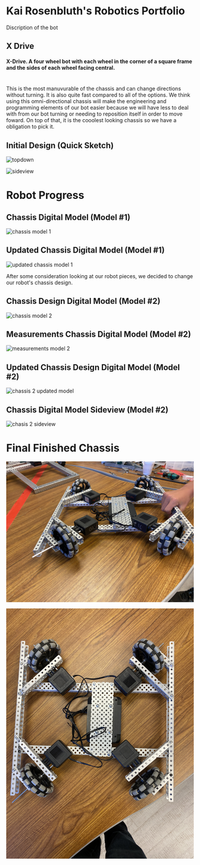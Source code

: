# Kai Rosenbluth's Robotics Portfolio 

Discription of the bot

## X Drive
#### X-Drive. A four wheel bot with each wheel in the corner of a square frame and the sides of each wheel facing central. 
# 

This is the most manuvurable of the chassis and can change directions without turning. It is also quite fast compared to all of the options. We think using this omni-directional chassis will make the engineering and programming elements of our bot easier because we will have less to deal with from our bot turning or needing to reposition itself in order to move foward. On top of that, it is the cooolest looking chassis so we have a obligation to pick it. 

## Initial Design (Quick Sketch)

![topdown](https://github.com/Kair12345/RoboticsPort/assets/89172997/98649feb-df4f-478e-8087-d159ff805b3d)


![sideview](https://github.com/Kair12345/RoboticsPort/assets/89172997/334ada69-7048-48ff-8b18-eeb9c9d38ccf)


# Robot Progress 


## Chassis Digital Model (Model #1)

![chassis model 1](https://github.com/Luca-Skyline/Ctrl-Alt-Defeat/assets/89172997/6ec0d30d-715e-4fe1-871f-65528199240c)


## Updated Chassis Digital Model (Model #1)

![updated chassis model 1](https://github.com/Luca-Skyline/Ctrl-Alt-Defeat/assets/89172997/f896e13b-1e28-488b-9480-bc3b1e7fd162)


After some consideration looking at our robot pieces, we decided to change our robot's chassis design. 

## Chassis Design Digital Model (Model #2)

![chassis model 2](https://github.com/Luca-Skyline/Ctrl-Alt-Defeat/assets/89172997/7aa6b86f-d730-454d-8535-857c584bf327)

## Measurements Chassis Digital Model (Model #2)

![measurements model 2](https://github.com/Luca-Skyline/Ctrl-Alt-Defeat/assets/89172997/87e8406b-73c4-43c5-b939-80b0255f957a)


## Updated Chassis Design Digital Model (Model #2)

![chassis 2 updated model](https://github.com/Luca-Skyline/Ctrl-Alt-Defeat/assets/89172997/119f9b45-6d46-4d40-989b-26a7f9db8b8b)


## Chassis Digital Model Sideview (Model #2) 

![chasis 2 sideview](https://github.com/Luca-Skyline/Ctrl-Alt-Defeat/assets/89172997/6c6a54d4-e229-4887-a1ef-cc4bbd1f578b)


# Final Finished Chassis 

![chasis sideview](https://github.com/Kair12345/RoboticsPort/blob/main/images/side_chassis.JPG?raw=true) 

![chasis topview](https://github.com/Kair12345/RoboticsPort/blob/main/images/top_chassis.JPG?raw=true)
